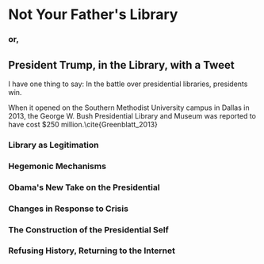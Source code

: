 # Not Your Father's Library
### or,
## President Trump, in the Library, with a Tweet
  
I have one thing to say: In the battle over presidential libraries, presidents win.

When it opened on the Southern Methodist University campus in Dallas in 2013, the George W. Bush Presidential Library and Museum was reported to have cost \$250 million.\cite{Greenblatt_2013} 

### Library as Legitimation

### Hegemonic Mechanisms

### Obama's New Take on the Presidential

### Changes in Response to Crisis

### The Construction of the Presidential Self

### Refusing History, Returning to the Internet
